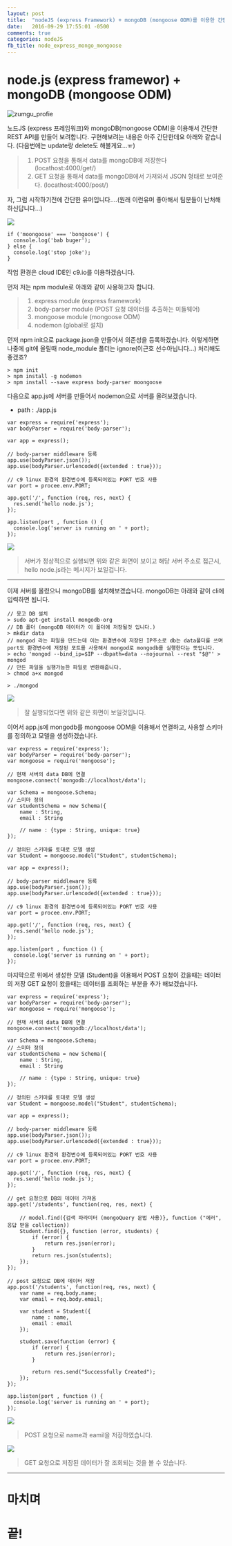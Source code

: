 ```yaml
---
layout: post
title:  "nodeJS (express Framework) + mongoDB (mongoose ODM)를 이용한 간단한 REST API 개발"
date:   2016-09-29 17:55:01 -0500
comments: true
categories: nodeJS
fb_title: node_express_mongo_mongoose
---
```

# node.js (express framewor) + mongoDB (mongoose ODM)

![zumgu_profie](/images/zumgu_profie.jpg)

노드JS (express 프레임워크)와 mongoDB(mongoose ODM)을 이용해서 간단한 REST API를 만들어 보려합니다. 구현해보려는 내용은 아주 간단한데요 아래와 같습니다. (다음번에는 update랑 delete도 해볼게요...ㅠ)

> 1. POST 요청을 통해서 data를 mongoDB에 저장한다 (locathost:4000/get/)
> 2. GET 요청을 통해서 data를 mongoDB에서 가져와서 JSON 형태로 보여준다. (locathost:4000/post/)

자, 그럼 시작하기전에 간단한 유머입니다....(원래 이런유머 좋아해서 팀분들이 난처해 하신답니다...)

<img src='https://wckhg89.github.io/images/20160929_node_bongoose.jpg'/>

```
if ('moongoose' === 'bongoose') {
  console.log('bab buger');
} else {
  console.log('stop joke');
}
```

작업 환경은 cloud IDE인 c9.io를 이용하겠습니다.

먼저 저는 npm module로 아래와 같이 사용하고자 합니다.

> 1. express module (express framework)
> 2. body-parser module (POST 요청 데이터를 추출하는 미들웨어)
> 3. mongoose module (mongoose ODM)
> 4. nodemon (global로 설치)


먼저 npm init으로 package.json을 만들어서 의존성을 등록하겠습니다.
이렇게하면 나중에 git에 올릴때 node_module 폴더는 ignore(이근호 선수아닙니다...) 처리해도 좋겠죠?

```
> npm init
> npm install -g nodemon
> npm install --save express body-parser moongoose
```

다음으로 app.js에 서버를 만들어서 nodemon으로 서버를 올려보겠습니다.

- path : ./app.js

```
var express = require('express');
var bodyParser = require('body-parser');

var app = express();

// body-parser middleware 등록
app.use(bodyParser.json());
app.use(bodyParser.urlencoded({extended : true}));

// c9 linux 환경의 환경변수에 등록되어있는 PORT 번호 사용
var port = procee.env.PORT;

app.get('/', function (req, res, next) {
  res.send('hello node.js');
});

app.listen(port , function () {
  console.log('server is running on ' + port);
});
```

<img src='https://wckhg89.github.io/images/20160929_node_nodemon.jpg'/>

> 서버가 정상적으로 실행되면 위와 같은 화면이 보이고 해당 서버 주소로 접근시, hello node.js라는 메시지가 보일겁니다.

---

이제 서버를 올렸으니 mongoDB를 설치해보겠습니다. mongoDB는 아래와 같이 cli에 입력하면 됩니다.

```
// 몽고 DB 설치
> sudo apt-get install mongodb-org
// DB 폴더 (mongoDB 데이터가 이 폴더에 저장될것 입니다.)
> mkdir data
// mongod 라는 파일을 만드는데 이는 환경변수에 저장된 IP주소로 db는 data폴더를 쓰며 port도 환경변수에 저장된 포트를 사용해서 mongod로 mongodb를 실행한다는 뜻입니다.
> echo 'mongod --bind_ip=$IP --dbpath=data --nojournal --rest "$@"' > mongod
// 만든 파일을 실행가능한 파일로 변환해줍니다.
> chmod a+x mongod

> ./mongod
```

<img src='https://wckhg89.github.io/images/20160929_node_mongod.jpg'/>

> 잘 실행되었다면 위와 같은 화면이 보일것입니다.

이어서 app.js에 mongodb를 mongoose ODM을 이용해서 연결하고, 사용할 스키마를 정의하고 모델을 생성하겠습니다.

```
var express = require('express');
var bodyParser = require('body-parser');
var mongoose = require('mongoose');

// 현재 서버의 data DB에 연결
mongoose.connect('mongodb://localhost/data');

var Schema = mongoose.Schema;
// 스미마 정의
var studentSchema = new Schema({
    name : String,
    email : String

    // name : {type : String, unique: true}
});

// 정의된 스키마를 토대로 모델 생성
var Student = mongoose.model("Student", studentSchema);

var app = express();

// body-parser middleware 등록
app.use(bodyParser.json());
app.use(bodyParser.urlencoded({extended : true}));

// c9 linux 환경의 환경변수에 등록되어있는 PORT 번호 사용
var port = procee.env.PORT;

app.get('/', function (req, res, next) {
  res.send('hello node.js');
});

app.listen(port , function () {
  console.log('server is running on ' + port);
});
```

마지막으로 위에서 생성한 모델 (Student)을 이용해서 POST 요청이 갔을때는 데이터의 저장
GET 요청이 왔을때는 데이터를 조회하는 부분을 추가 해보겠습니다.

```
var express = require('express');
var bodyParser = require('body-parser');
var mongoose = require('mongoose');

// 현재 서버의 data DB에 연결
mongoose.connect('mongodb://localhost/data');

var Schema = mongoose.Schema;
// 스미마 정의
var studentSchema = new Schema({
    name : String,
    email : String

    // name : {type : String, unique: true}
});

// 정의된 스키마를 토대로 모델 생성
var Student = mongoose.model("Student", studentSchema);

var app = express();

// body-parser middleware 등록
app.use(bodyParser.json());
app.use(bodyParser.urlencoded({extended : true}));

// c9 linux 환경의 환경변수에 등록되어있는 PORT 번호 사용
var port = procee.env.PORT;

app.get('/', function (req, res, next) {
  res.send('hello node.js');
});

// get 요청으로 DB의 데이터 가져옴
app.get('/students', function(req, res, next) {

    // model.find({검색 파라미터 (mongoQuery 문법 사용)}, function ("에러", 응답 받을 collection))
    Student.find({}, function (error, students) {
        if (error) {
            return res.json(error);
        }
        return res.json(students);
    });
});

// post 요청으로 DB에 데이터 저장
app.post('/students', function(req, res, next) {
    var name = req.body.name;
    var email = req.body.email;

    var student = Student({
        name : name,
        email : email
    });

    student.save(function (error) {
        if (error) {
            return res.json(error);
        }

        return res.send("Successfully Created");
    });
});

app.listen(port , function () {
  console.log('server is running on ' + port);
});
```

<img src='https://wckhg89.github.io/images/20160929_node_post.jpg'/>

> POST 요청으로 name과 eamil을 저장하였습니다.


<img src='https://wckhg89.github.io/images/20160929_node_get.jpg'/>

> GET 요청으로 저장된 데이터가 잘 조회되는 것을 볼 수 있습니다.

---

# 마치며

# 끝!
